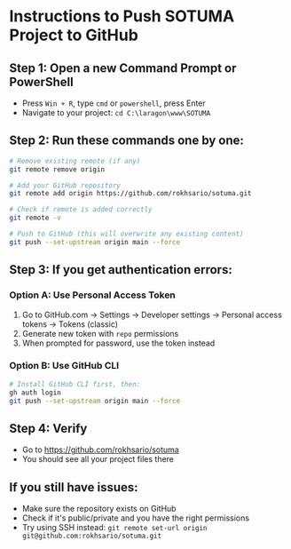 # Instructions to Push SOTUMA Project to GitHub

## Step 1: Open a new Command Prompt or PowerShell
- Press `Win + R`, type `cmd` or `powershell`, press Enter
- Navigate to your project: `cd C:\laragon\www\SOTUMA`

## Step 2: Run these commands one by one:

```bash
# Remove existing remote (if any)
git remote remove origin

# Add your GitHub repository
git remote add origin https://github.com/rokhsario/sotuma.git

# Check if remote is added correctly
git remote -v

# Push to GitHub (this will overwrite any existing content)
git push --set-upstream origin main --force
```

## Step 3: If you get authentication errors:

### Option A: Use Personal Access Token
1. Go to GitHub.com → Settings → Developer settings → Personal access tokens → Tokens (classic)
2. Generate new token with `repo` permissions
3. When prompted for password, use the token instead

### Option B: Use GitHub CLI
```bash
# Install GitHub CLI first, then:
gh auth login
git push --set-upstream origin main --force
```

## Step 4: Verify
- Go to https://github.com/rokhsario/sotuma
- You should see all your project files there

## If you still have issues:
- Make sure the repository exists on GitHub
- Check if it's public/private and you have the right permissions
- Try using SSH instead: `git remote set-url origin git@github.com:rokhsario/sotuma.git`
